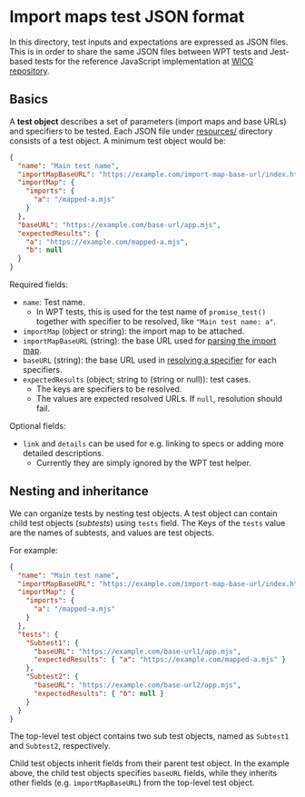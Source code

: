 # Import maps test JSON format

In this directory, test inputs and expectations are expressed as JSON files.
This is in order to share the same JSON files between WPT tests and Jest-based
tests for the reference JavaScript implementation at [WICG repository](https://github.com/WICG/import-maps/tree/master/reference-implementation).

## Basics

A **test object** describes a set of parameters (import maps and base URLs) and specifiers to be tested.
Each JSON file under [resources/](resources/) directory consists of a test object.
A minimum test object would be:

```json
{
  "name": "Main test name",
  "importMapBaseURL": "https://example.com/import-map-base-url/index.html",
  "importMap": {
    "imports": {
      "a": "/mapped-a.mjs"
    }
  },
  "baseURL": "https://example.com/base-url/app.mjs",
  "expectedResults": {
    "a": "https://example.com/mapped-a.mjs",
    "b": null
  }
}
```

Required fields:

- `name`: Test name.
    - In WPT tests, this is used for the test name of `promise_test()` together with specifier to be resolved, like `"Main test name: a"`.
- `importMap` (object or string): the import map to be attached.
- `importMapBaseURL` (string): the base URL used for [parsing the import map](https://wicg.github.io/import-maps/#parse-an-import-map-string).
- `baseURL` (string): the base URL used in [resolving a specifier](https://wicg.github.io/import-maps/#resolve-a-module-specifier) for each specifiers.
- `expectedResults` (object; string to (string or null)): test cases.
    - The keys are specifiers to be resolved.
    - The values are expected resolved URLs. If `null`, resolution should fail.

Optional fields:

- `link` and `details` can be used for e.g. linking to specs or adding more detailed descriptions.
    - Currently they are simply ignored by the WPT test helper.

## Nesting and inheritance

We can organize tests by nesting test objects.
A test object can contain child test objects (*subtests*) using `tests` field.
The Keys of the `tests` value are the names of subtests, and values are test objects.

For example:

```json
{
  "name": "Main test name",
  "importMapBaseURL": "https://example.com/import-map-base-url/index.html",
  "importMap": {
    "imports": {
      "a": "/mapped-a.mjs"
    }
  },
  "tests": {
    "Subtest1": {
      "baseURL": "https://example.com/base-url1/app.mjs",
      "expectedResults": { "a": "https://example.com/mapped-a.mjs" }
    },
    "Subtest2": {
      "baseURL": "https://example.com/base-url2/app.mjs",
      "expectedResults": { "b": null }
    }
  }
}
```

The top-level test object contains two sub test objects, named as `Subtest1` and `Subtest2`, respectively.

Child test objects inherit fields from their parent test object.
In the example above, the child test objects specifies `baseURL` fields, while they inherits other fields (e.g. `importMapBaseURL`) from the top-level test object.
